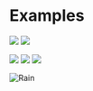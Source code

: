 # Examples

![](/imgs/Image.png)
![](/imgs/Image2.png)

![](/imgs/MenuList.PNG)
![](/imgs/Bars.PNG)
![](/imgs/BarsCode2.PNG)

![Rain](/imgs/Rain.jpg)
